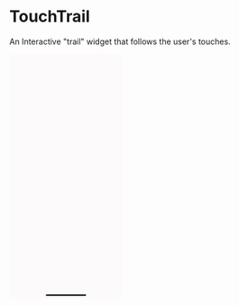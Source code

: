 # TouchTrail
An Interactive "trail" widget that follows the user's touches.

<img src="https://github.com/medenzon/TouchTrail/blob/master/demo.gif" width="200px"></img>
